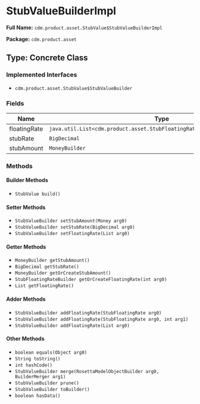 # StubValueBuilderImpl

**Full Name:** `cdm.product.asset.StubValue$StubValueBuilderImpl`

**Package:** `cdm.product.asset`

## Type: Concrete Class

### Implemented Interfaces

- `cdm.product.asset.StubValue$StubValueBuilder`

### Fields

| Name | Type | Description |
|------|------|-------------|
| floatingRate | `java.util.List<cdm.product.asset.StubFloatingRate$StubFloatingRateBuilder>` |  |
| stubRate | `BigDecimal` |  |
| stubAmount | `MoneyBuilder` |  |

### Methods

#### Builder Methods

- `StubValue build()`

#### Setter Methods

- `StubValueBuilder setStubAmount(Money arg0)`
- `StubValueBuilder setStubRate(BigDecimal arg0)`
- `StubValueBuilder setFloatingRate(List arg0)`

#### Getter Methods

- `MoneyBuilder getStubAmount()`
- `BigDecimal getStubRate()`
- `MoneyBuilder getOrCreateStubAmount()`
- `StubFloatingRateBuilder getOrCreateFloatingRate(int arg0)`
- `List getFloatingRate()`

#### Adder Methods

- `StubValueBuilder addFloatingRate(StubFloatingRate arg0)`
- `StubValueBuilder addFloatingRate(StubFloatingRate arg0, int arg1)`
- `StubValueBuilder addFloatingRate(List arg0)`

#### Other Methods

- `boolean equals(Object arg0)`
- `String toString()`
- `int hashCode()`
- `StubValueBuilder merge(RosettaModelObjectBuilder arg0, BuilderMerger arg1)`
- `StubValueBuilder prune()`
- `StubValueBuilder toBuilder()`
- `boolean hasData()`

